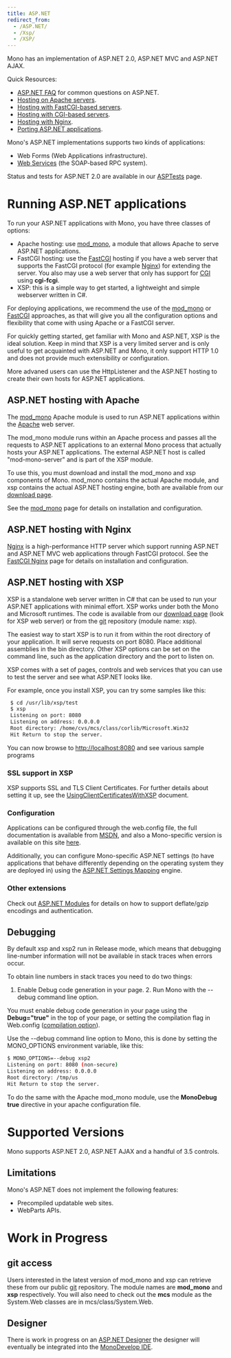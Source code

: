 ```yaml
---
title: ASP.NET
redirect_from:
  - /ASP.NET/
  - /Xsp/
  - /XSP/
---
```


Mono has an implementation of ASP.NET 2.0, ASP.NET MVC and ASP.NET AJAX.

Quick Resources:

-   [ASP.NET FAQ](/docs/faq/aspnet/) for common questions on ASP.NET.
-   [Hosting on Apache servers](/docs/web/mod_mono/).
-   [Hosting with FastCGI-based servers](/docs/web/fastcgi/).
-   [Hosting with CGI-based servers](/archived/cgi).
-   [Hosting with Nginx](/docs/web/fastcgi/nginx/).
-   [Porting ASP.NET applications](/docs/web/porting-aspnet-applications/).

Mono's ASP.NET implementations supports two kinds of applications:

-   Web Forms (Web Applications infrastructure).
-   [Web Services](/archived/web_services) (the SOAP-based RPC system).

Status and tests for ASP.NET 2.0 are available in our [ASPTests](/archived/asptests) page.

Running ASP.NET applications
============================

To run your ASP.NET applications with Mono, you have three classes of options:

-   Apache hosting: use [mod_mono](/docs/web/mod_mono/), a module that allows Apache to serve ASP.NET applications.
-   FastCGI hosting: use the [FastCGI](/docs/web/fastcgi/) hosting if you have a web server that supports the FastCGI protocol (for example [Nginx](/docs/web/fastcgi/nginx/)) for extending the server. You also may use a web server that only has support for [CGI](/archived/cgi) using **cgi-fcgi**.
-   XSP: this is a simple way to get started, a lightweight and simple webserver written in C#.

For deploying applications, we recommend the use of the [mod_mono](/docs/web/mod_mono/) or [FastCGI](/docs/web/fastcgi/) approaches, as that will give you all the configuration options and flexibility that come with using Apache or a FastCGI server.

For quickly getting started, get familiar with Mono and ASP.NET, XSP is the ideal solution. Keep in mind that XSP is a very limited server and is only useful to get acquainted with ASP.NET and Mono, it only support HTTP 1.0 and does not provide much extensibility or configuration.

More advaned users can use the HttpListener and the ASP.NET hosting to create their own hosts for ASP.NET applications.

ASP.NET hosting with Apache
---------------------------

The [mod_mono](/docs/web/mod_mono/) Apache module is used to run ASP.NET applications within the [Apache](http://httpd.apache.org) web server.

The mod_mono module runs within an Apache process and passes all the requests to ASP.NET applications to an external Mono process that actually hosts your ASP.NET applications. The external ASP.NET host is called "mod-mono-server" and is part of the XSP module.

To use this, you must download and install the mod_mono and xsp components of Mono. mod_mono contains the actual Apache module, and xsp contains the actual ASP.NET hosting engine, both are available from our [download page](/download/).

See the [mod_mono](/docs/web/mod_mono/) page for details on installation and configuration.

ASP.NET hosting with Nginx
--------------------------

[Nginx](http://wiki.nginx.org/) is a high-performance HTTP server which support running ASP.NET and ASP.NET MVC web applications through FastCGI protocol. See the [FastCGI Nginx](/FastCGI_Nginx) page for details on installation and configuration.

ASP.NET hosting with XSP
------------------------

XSP is a standalone web server written in C# that can be used to run your ASP.NET applications with minimal effort. XSP works under both the Mono and Microsoft runtimes. The code is available from our [download page](/download/) (look for XSP web server) or from the [git](/community/contributing/source-code-repository/) repository (module name: xsp).

The easiest way to start XSP is to run it from within the root directory of your application. It will serve requests on port 8080. Place additional assemblies in the bin directory. Other XSP options can be set on the command line, such as the application directory and the port to listen on.

XSP comes with a set of pages, controls and web services that you can use to test the server and see what ASP.NET looks like.

For example, once you install XSP, you can try some samples like this:

``` bash
 $ cd /usr/lib/xsp/test
 $ xsp
 Listening on port: 8080
 Listening on address: 0.0.0.0
 Root directory: /home/cvs/mcs/class/corlib/Microsoft.Win32
 Hit Return to stop the server.
```

You can now browse to <http://localhost:8080> and see various sample programs

### SSL support in XSP

XSP supports SSL and TLS Client Certificates. For further details about setting it up, see the [UsingClientCertificatesWithXSP](/docs/web/using-clientcertificates-with-xsp/) document.

### Configuration

Applications can be configured through the web.config file, the full documentation is available from [MSDN](http://msdn2.microsoft.com/en-us/library/b5ysx397.aspx), and also a Mono-specific version is available on this site [here](/archived/config_systemweb).

Additionally, you can configure Mono-specific ASP.NET settings (to have applications that behave differently depending on the operating system they are deployed in) using the [ASP.NET Settings Mapping](/archived/aspnet_settings_mapping) engine.

### Other extensions

Check out [ASP.NET Modules](/archived/aspnet_modules) for details on how to support deflate/gzip encodings and authentication.

Debugging
---------

By default xsp and xsp2 run in Release mode, which means that debugging line-number information will not be available in stack traces when errors occur.

To obtain line numbers in stack traces you need to do two things:

1. Enable Debug code generation in your page. 2. Run Mono with the --debug command line option.

You must enable debug code generation in your page using the **Debug="true"** in the top of your page, or setting the compilation flag in Web.config ([compilation option](/archived/config/#compilation)).

Use the --debug command line option to Mono, this is done by setting the MONO_OPTIONS environment variable, like this:

``` bash
$ MONO_OPTIONS=--debug xsp2
Listening on port: 8080 (non-secure)
Listening on address: 0.0.0.0
Root directory: /tmp/us
Hit Return to stop the server.
```

To do the same with the Apache mod_mono module, use the **MonoDebug true** directive in your apache configuration file.

Supported Versions
==================

Mono supports ASP.NET 2.0, ASP.NET AJAX and a handful of 3.5 controls.

Limitations
-----------

Mono's ASP.NET does not implement the following features:

-   Precompiled updatable web sites.
-   WebParts APIs.

Work in Progress
================

git access
----------

Users interested in the latest version of mod_mono and xsp can retrieve these from our public [git](/community/contributing/source-code-repository/) repository. The module names are **mod_mono** and **xsp** respectively. You will also need to check out the **mcs** module as the System.Web classes are in mcs/class/System.Web.

Designer
--------

There is work in progress on an [ASP.NET Designer](/archived/aspnet_visual_designer) the designer will eventually be integrated into the [MonoDevelop IDE](/docs/getting-started/development-environments/).

